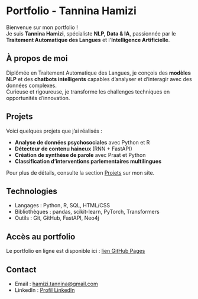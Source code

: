 # Portfolio - Tannina Hamizi

Bienvenue sur mon portfolio !  
Je suis **Tannina Hamizi**, spécialiste **NLP, Data & IA**, passionnée par le **Traitement Automatique des Langues** et l'**Intelligence Artificielle**.

## À propos de moi
Diplômée en Traitement Automatique des Langues, je conçois des **modèles NLP** et des **chatbots intelligents** capables d’analyser et d’interagir avec des données complexes.  
Curieuse et rigoureuse, je transforme les challenges techniques en opportunités d’innovation.

## Projets
Voici quelques projets que j’ai réalisés :  
- **Analyse de données psychosociales** avec Python et R  
- **Détecteur de contenu haineux** (RNN + FastAPI)  
- **Création de synthèse de parole** avec Praat et Python  
- **Classification d’interventions parlementaires multilingues**  

Pour plus de détails, consulte la section [Projets](https://tanninaham.github.io/Portfolio-NLP/#projets) sur mon site.

## Technologies
- Langages : Python, R, SQL, HTML/CSS  
- Bibliothèques : pandas, scikit-learn, PyTorch, Transformers  
- Outils : Git, GitHub, FastAPI, Neo4j  

## Accès au portfolio
Le portfolio en ligne est disponible ici : [lien GitHub Pages](https://tanninaham.github.io/Portfolio-NLP/) 

## Contact
- Email : hamizi.tannina@gmail.com 
- LinkedIn : [Profil LinkedIn](https://www.linkedin.com/in/tannina-hamizi)

